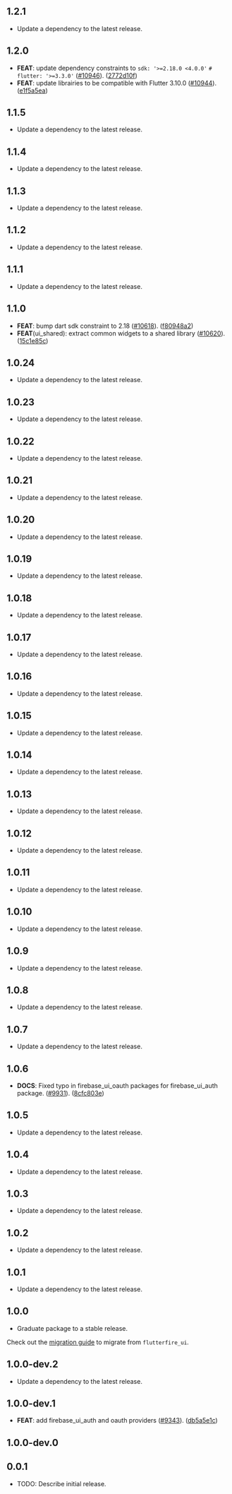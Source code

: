 ## 1.2.1

- Update a dependency to the latest release.

## 1.2.0

- **FEAT**: update dependency constraints to `sdk: '>=2.18.0 <4.0.0'` `# flutter: '>=3.3.0'` ([#10946](https://github.com/firebase/flutterfire/issues/10946)). ([2772d10f](https://github.com/firebase/flutterfire/commit/2772d10fe510dcc28ec2d37a26b266c935699fa6))
- **FEAT**: update librairies to be compatible with Flutter 3.10.0 ([#10944](https://github.com/firebase/flutterfire/issues/10944)). ([e1f5a5ea](https://github.com/firebase/flutterfire/commit/e1f5a5ea798c54f19d1d2f7b8f2250f8819f44b7))

## 1.1.5

- Update a dependency to the latest release.

## 1.1.4

- Update a dependency to the latest release.

## 1.1.3

- Update a dependency to the latest release.

## 1.1.2

- Update a dependency to the latest release.

## 1.1.1

- Update a dependency to the latest release.

## 1.1.0

- **FEAT**: bump dart sdk constraint to 2.18 ([#10618](https://github.com/firebase/flutterfire/issues/10618)). ([f80948a2](https://github.com/firebase/flutterfire/commit/f80948a28b62eead358bdb900d5a0dfb97cebb33))
- **FEAT**(ui_shared): extract common widgets to a shared library ([#10620](https://github.com/firebase/flutterfire/issues/10620)). ([15c1e85c](https://github.com/firebase/flutterfire/commit/15c1e85c5dae8e9884d321fde4a1217bc21cd6c8))

## 1.0.24

- Update a dependency to the latest release.

## 1.0.23

- Update a dependency to the latest release.

## 1.0.22

- Update a dependency to the latest release.

## 1.0.21

- Update a dependency to the latest release.

## 1.0.20

- Update a dependency to the latest release.

## 1.0.19

- Update a dependency to the latest release.

## 1.0.18

- Update a dependency to the latest release.

## 1.0.17

- Update a dependency to the latest release.

## 1.0.16

- Update a dependency to the latest release.

## 1.0.15

- Update a dependency to the latest release.

## 1.0.14

- Update a dependency to the latest release.

## 1.0.13

- Update a dependency to the latest release.

## 1.0.12

- Update a dependency to the latest release.

## 1.0.11

- Update a dependency to the latest release.

## 1.0.10

- Update a dependency to the latest release.

## 1.0.9

- Update a dependency to the latest release.

## 1.0.8

- Update a dependency to the latest release.

## 1.0.7

- Update a dependency to the latest release.

## 1.0.6

- **DOCS**: Fixed typo in firebase_ui_oauth packages for firebase_ui_auth package. ([#9931](https://github.com/firebase/flutterfire/issues/9931)). ([8cfc803e](https://github.com/firebase/flutterfire/commit/8cfc803eea8103701aeb1791d00c743582ccdb40))

## 1.0.5

- Update a dependency to the latest release.

## 1.0.4

- Update a dependency to the latest release.

## 1.0.3

- Update a dependency to the latest release.

## 1.0.2

- Update a dependency to the latest release.

## 1.0.1

- Update a dependency to the latest release.

## 1.0.0

- Graduate package to a stable release.

Check out the [migration guide](https://github.com/firebase/flutterfire/blob/master/packages/firebase_ui_auth/doc/migration.md) to migrate from `flutterfire_ui`.

## 1.0.0-dev.2

- Update a dependency to the latest release.

## 1.0.0-dev.1

- **FEAT**: add firebase_ui_auth and oauth providers ([#9343](https://github.com/firebase/flutterfire/issues/9343)). ([db5a5e1c](https://github.com/firebase/flutterfire/commit/db5a5e1c37defa47f18784176d165e3546efa778))

## 1.0.0-dev.0

## 0.0.1

- TODO: Describe initial release.
